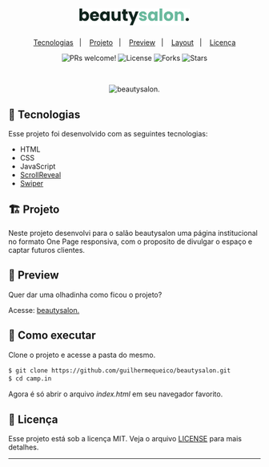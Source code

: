 <h1 align="center">
    <img alt="beautysalon." title="beautysalon." src=".github/logo.svg" width="220px">
</h1>

<p align="center">
    <a href="#-tecnologias">Tecnologias</a>&nbsp;&nbsp;&nbsp;|&nbsp;&nbsp;&nbsp;
    <a href="#-projeto">Projeto</a>&nbsp;&nbsp;&nbsp;|&nbsp;&nbsp;&nbsp;
    <a href="#-preview">Preview</a>&nbsp;&nbsp;&nbsp;|&nbsp;&nbsp;&nbsp;
    <a href="#-layout">Layout</a>&nbsp;&nbsp;&nbsp;|&nbsp;&nbsp;&nbsp;
    <a href="#memo-licença">Licença</a>
</p>

<p align="center">
  <img src="https://img.shields.io/static/v1?label=PRs&message=welcome&color=69B99D&labelColor=0F241D" alt="PRs welcome!" />

  <img src="https://img.shields.io/static/v1?label=license&message=MIT&color=69B99D&labelColor=0F241D" alt="License">
  
  <img src="https://img.shields.io/github/forks/guilhermequeico/beautysalon?label=forks&message=MIT&color=69B99D&labelColor=0F241D" alt="Forks">

  <img src="https://img.shields.io/github/stars/guilhermequeico/beautysalon?label=stars&message=MIT&color=69B99D&labelColor=0F241D" alt="Stars">
</p>

<br>

<p align="center">
  <img alt="beautysalon." src=".github/screen.png">
</p>

## 🧪 Tecnologias
Esse projeto foi desenvolvido com as seguintes tecnologias:

- HTML
- CSS
- JavaScript
- [ScrollReveal](https://scrollrevealjs.org/)
- [Swiper](https://swiperjs.com/)

## 🏗️ Projeto
Neste projeto desenvolvi para o salão beautysalon uma página institucional no formato One Page responsiva, com o proposito de divulgar o espaço e captar futuros clientes. 

## 🔎 Preview
Quer dar uma olhadinha como ficou o projeto?

Acesse: [beautysalon.](https://guilhermequeico.github.io/beautysalon/)

## 🚀 Como executar
Clone o projeto e acesse a pasta do mesmo.

```bash
$ git clone https://github.com/guilhermequeico/beautysalon.git
$ cd camp.in
```
Agora é só abrir o arquivo <i>index.html</i> em seu navegador favorito.

## 📝 Licença

Esse projeto está sob a licença MIT. Veja o arquivo [LICENSE](LICENSE) para mais detalhes.

---